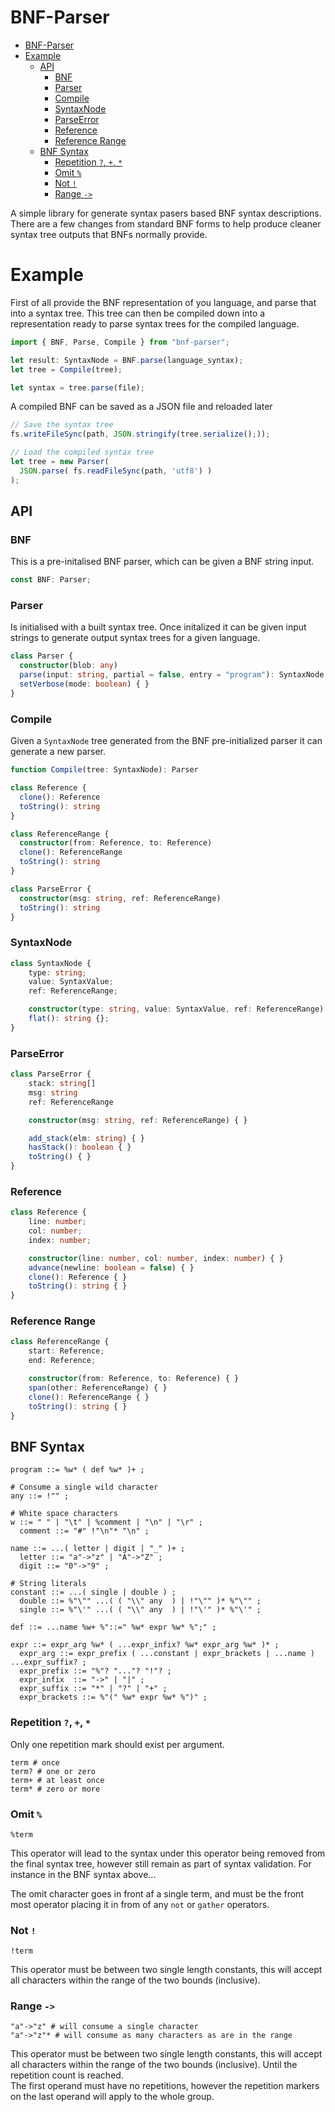 # BNF-Parser <!-- no toc -->

- [BNF-Parser ](#bnf-parser-)
- [Example](#example)
  - [API](#api)
    - [BNF](#bnf)
    - [Parser](#parser)
    - [Compile](#compile)
    - [SyntaxNode](#syntaxnode)
    - [ParseError](#parseerror)
    - [Reference](#reference)
    - [Reference Range](#reference-range)
  - [BNF Syntax](#bnf-syntax)
    - [Repetition `?`, `+`, `*`](#repetition---)
    - [Omit `%`](#omit-)
    - [Not `!`](#not-)
    - [Range `->`](#range--)

A simple library for generate syntax pasers based BNF syntax descriptions.  
There are a few changes from standard BNF forms to help produce cleaner syntax tree outputs that BNFs normally provide.

# Example

First of all provide the BNF representation of you language, and parse that into a syntax tree. This tree can then be compiled down into a representation ready to parse syntax trees for the compiled language.

```ts
import { BNF, Parse, Compile } from "bnf-parser";

let result: SyntaxNode = BNF.parse(language_syntax);
let tree = Compile(tree);

let syntax = tree.parse(file);
```

A compiled BNF can be saved as a JSON file and reloaded later

```ts
// Save the syntax tree
fs.writeFileSync(path, JSON.stringify(tree.serialize();));

// Load the compiled syntax tree
let tree = new Parser(
  JSON.parse( fs.readFileSync(path, 'utf8') )
);
```

## API

### BNF

This is a pre-initalised BNF parser, which can be given a BNF string input.

```ts
const BNF: Parser;
```

### Parser

Is initialised with a built syntax tree. Once initalized it can be given input strings to generate output syntax trees for a given language.

```ts
class Parser {
  constructor(blob: any) 
  parse(input: string, partial = false, entry = "program"): SyntaxNode | ParseError
  setVerbose(mode: boolean) { }
}
```

### Compile

Given a `SyntaxNode` tree generated from the BNF pre-initialized parser it can generate a new parser.

```ts
function Compile(tree: SyntaxNode): Parser
```

```ts
class Reference {
  clone(): Reference
  toString(): string
}
```

```ts
class ReferenceRange {
  constructor(from: Reference, to: Reference)
  clone(): ReferenceRange
  toString(): string
}
```

```ts
class ParseError {
  constructor(msg: string, ref: ReferenceRange)
  toString(): string
}
```

### SyntaxNode

```ts
class SyntaxNode {
	type: string;
	value: SyntaxValue;
	ref: ReferenceRange;

	constructor(type: string, value: SyntaxValue, ref: ReferenceRange) {};
	flat(): string {};
}
```

### ParseError

```ts
class ParseError {
	stack: string[]
	msg: string
	ref: ReferenceRange

	constructor(msg: string, ref: ReferenceRange) { }

	add_stack(elm: string) { }
	hasStack(): boolean { }
	toString() { }
}
```

### Reference

```ts
class Reference {
	line: number;
	col: number;
	index: number;

	constructor(line: number, col: number, index: number) { }
	advance(newline: boolean = false) { }
	clone(): Reference { }
	toString(): string { }
}
```

### Reference Range

```ts
class ReferenceRange {
	start: Reference;
	end: Reference;

	constructor(from: Reference, to: Reference) { }
	span(other: ReferenceRange) { }
	clone(): ReferenceRange { }
	toString(): string { }
}
```


## BNF Syntax

```bnf
program ::= %w* ( def %w* )+ ;

# Consume a single wild character
any ::= !"" ;

# White space characters
w ::= " " | "\t" | %comment | "\n" | "\r" ;
  comment ::= "#" !"\n"* "\n" ;

name ::= ...( letter | digit | "_" )+ ;
  letter ::= "a"->"z" | "A"->"Z" ;
  digit ::= "0"->"9" ;

# String literals
constant ::= ...( single | double ) ;
  double ::= %"\"" ...( ( "\\" any  ) | !"\"" )* %"\"" ;
  single ::= %"\'" ...( ( "\\" any  ) | !"\'" )* %"\'" ;

def ::= ...name %w+ %"::=" %w* expr %w* %";" ;

expr ::= expr_arg %w* ( ...expr_infix? %w* expr_arg %w* )* ;
  expr_arg ::= expr_prefix ( ...constant | expr_brackets | ...name ) ...expr_suffix? ;
  expr_prefix ::= "%"? "..."? "!"? ;
  expr_infix  ::= "->" | "|" ;
  expr_suffix ::= "*" | "?" | "+" ;
  expr_brackets ::= %"(" %w* expr %w* %")" ;
```

### Repetition `?`, `+`, `*`

Only one repetition mark should exist per argument.
```bnf
term # once
term? # one or zero
term+ # at least once
term* # zero or more
```

### Omit `%`

```bnf
%term
```

This operator will lead to the syntax under this operator being removed from the final syntax tree, however still remain as part of syntax validation. For instance in the BNF syntax above...

The omit character goes in front af a single term, and must be the front most operator placing it in from of any `not` or `gather` operators.

### Not `!`

```bnf
!term
```

This operator must be between two single length constants, this will accept all characters within the range of the two bounds (inclusive).  

### Range `->`

```bnf
"a"->"z" # will consume a single character
"a"->"z"* # will consume as many characters as are in the range
```

This operator must be between two single length constants, this will accept all characters within the range of the two bounds (inclusive). Until the repetition count is reached.  
The first operand must have no repetitions, however the repetition markers on the last operand will apply to the whole group.